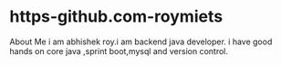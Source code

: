 # https-github.com-roymiets
About Me
i am abhishek roy.i am backend java developer.
i have good hands on core java ,sprint boot,mysql and version control.
